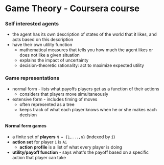# Game Theory - Coursera course

### Self interested agents
- the agent has its own description of states of the world that it likes, and acts based on this description
- have their own utility function
    - mathematical measures that tells you how much the agent likes or does not like a given situation
    - explains the impact of uncertainty
    - decision-theoretic rationality: act to maximize expected utility

### Game representations
- normal form - lists what payoffs players get as a function of their actions
    - considers that players move simultaneously
- extensive form - includes timing of moves
    - often represented as a tree
    - keeps track of what each player knows when he or she makes each decision

#### Normal form games
- a finite set of **players** `N = {1,...,n}` (indexed by `i`)
- **action set** for player `i` is `Ai`
    - **action profile** is a list of what every player is doing
- **utility/payoff function** - says what's the payoff based on a specific action that player can take